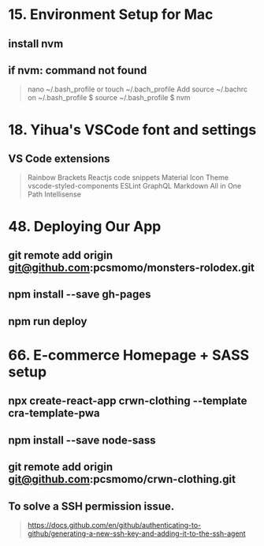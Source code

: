 # 15. Environment Setup for Mac

## install nvm

## if nvm: command not found

> nano ~/.bash_profile or touch ~/.bach_profile
> Add source ~/.bachrc on ~/.bash_profile
> $ source ~/.bash_profile
> $ nvm

# 18. Yihua's VSCode font and settings

## VS Code extensions

> Rainbow Brackets
> Reactjs code snippets
> Material Icon Theme
> vscode-styled-components
> ESLint
> GraphQL
> Markdown All in One
> Path Intellisense

# 48. Deploying Our App

## git remote add origin git@github.com:pcsmomo/monsters-rolodex.git

## npm install --save gh-pages

## npm run deploy

# 66. E-commerce Homepage + SASS setup

## npx create-react-app crwn-clothing --template cra-template-pwa

## npm install --save node-sass

## git remote add origin git@github.com:pcsmomo/crwn-clothing.git

## To solve a SSH permission issue.

> https://docs.github.com/en/github/authenticating-to-github/generating-a-new-ssh-key-and-adding-it-to-the-ssh-agent
